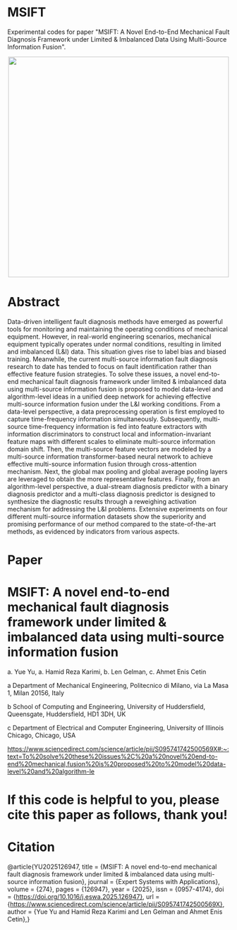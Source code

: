 # MSIFT
Experimental codes for paper "MSIFT: A Novel End-to-End Mechanical Fault Diagnosis Framework under Limited & Imbalanced Data Using Multi-Source Information Fusion".

<div align=center>
<img src="https://github.com/Polimi-YuYue/MSIFT/blob/main/Framework.png" width="500px">
</div>

# Abstract

Data-driven intelligent fault diagnosis methods have emerged as powerful tools for monitoring and maintaining the operating conditions of mechanical equipment. However, in real-world engineering scenarios, mechanical equipment typically operates under normal conditions, resulting in limited and imbalanced (L&I) data. This situation gives rise to label bias and biased training. Meanwhile, the current multi-source information fault diagnosis research to date has tended to focus on fault identification rather than effective feature fusion strategies. To solve these issues, a novel end-to-end mechanical fault diagnosis framework under limited & imbalanced data using multi-source information fusion is proposed to model data-level and algorithm-level ideas in a unified deep network for achieving effective multi-source information fusion under the L&I working conditions. From a data-level perspective, a data preprocessing operation is first employed to capture time-frequency information simultaneously. Subsequently, multi-source time-frequency information is fed into feature extractors with information discriminators to construct local and information-invariant feature maps with different scales to eliminate multi-source information domain shift. Then, the multi-source feature vectors are modeled by a multi-source information transformer-based neural network to achieve effective multi-source information fusion through cross-attention mechanism. Next, the global max pooling and global average pooling layers are leveraged to obtain the more representative features. Finally, from an algorithm-level perspective, a dual-stream diagnosis predictor with a binary diagnosis predictor and a multi-class diagnosis predictor is designed to synthesize the diagnostic results through a reweighing activation mechanism for addressing the L&I problems. Extensive experiments on four different multi-source information datasets show the superiority and promising performance of our method compared to the state-of-the-art methods, as evidenced by indicators from various aspects.

# Paper

# MSIFT: A novel end-to-end mechanical fault diagnosis framework under limited & imbalanced data using multi-source information fusion

a. Yue Yu, a. Hamid Reza Karimi, b. Len Gelman, c. Ahmet Enis Cetin

a Department of Mechanical Engineering, Politecnico di Milano, via La Masa 1, Milan 20156, Italy

b School of Computing and Engineering, University of Huddersfield, Queensgate, Huddersfield, HD1 3DH, UK

c Department of Electrical and Computer Engineering, University of Illinois Chicago, Chicago, USA

https://www.sciencedirect.com/science/article/pii/S095741742500569X#:~:text=To%20solve%20these%20issues%2C%20a%20novel%20end-to-end%20mechanical,fusion%20is%20proposed%20to%20model%20data-level%20and%20algorithm-le

# If this code is helpful to you, please cite this paper as follows, thank you!
# Citation

@article{YU2025126947,
title = {MSIFT: A novel end-to-end mechanical fault diagnosis framework under limited & imbalanced data using multi-source information fusion},
journal = {Expert Systems with Applications},
volume = {274},
pages = {126947},
year = {2025},
issn = {0957-4174},
doi = {https://doi.org/10.1016/j.eswa.2025.126947},
url = {https://www.sciencedirect.com/science/article/pii/S095741742500569X},
author = {Yue Yu and Hamid Reza Karimi and Len Gelman and Ahmet Enis Cetin},}

